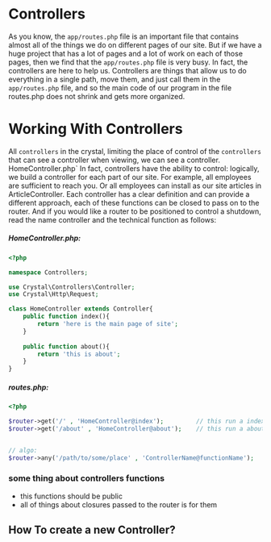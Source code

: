 # Controllers
As you know, the `app/routes.php` file is an important file that contains almost all of the things we do on different pages of our site. But if we have a huge project that has a lot of pages and a lot of work on each of those pages, then we find that the `app/routes.php` file is very busy.
In fact, the controllers are here to help us. Controllers are things that allow us to do everything in a single path, move them, and just call them in the `app/routes.php` file, and so the main code of our program in the file routes.php does not shrink and gets more organized.

# Working With Controllers
All `controllers` in the crystal, limiting the place of control of the `controllers` that can see a controller when viewing, we can see a controller. HomeController.php`
In fact, controllers have the ability to control: logically, we build a controller for each part of our site. For example, all employees are sufficient to reach you. Or all employees can install as our site articles in ArticleController. Each controller has a clear definition and can provide a different approach, each of these functions can be closed to pass on to the router. And if you would like a router to be positioned to control a shutdown, read the name controller and the technical function as follows:

##### HomeController.php:
```php
<?php

namespace Controllers;

use Crystal\Controllers\Controller;
use Crystal\Http\Request;

class HomeController extends Controller{
    public function index(){
        return 'here is the main page of site';
    }
    
    public function about(){
        return 'this is about';
    }
}
```


##### routes.php:
```php
<?php

$router->get('/' , 'HomeController@index');         // this run a index function in HomeController class
$router->get('/about' , 'HomeController@about');    // this run a about function in HomeController class


// algo:
$router->any('/path/to/some/place' , 'ControllerName@functionName');
```


### some thing about controllers functions
- this functions should be public
- all of things about closures passed to the router is for them


## How To create a new Controller?

